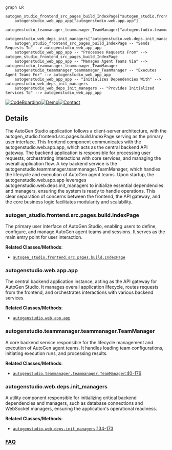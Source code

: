 ```mermaid
graph LR
    autogen_studio_frontend_src_pages_build_IndexPage["autogen_studio.frontend.src.pages.build.IndexPage"]
    autogenstudio_web_app_app["autogenstudio.web.app.app"]
    autogenstudio_teammanager_teammanager_TeamManager["autogenstudio.teammanager.teammanager.TeamManager"]
    autogenstudio_web_deps_init_managers["autogenstudio.web.deps.init_managers"]
    autogen_studio_frontend_src_pages_build_IndexPage -- "Sends Requests To" --> autogenstudio_web_app_app
    autogenstudio_web_app_app -- "Processes Requests From" --> autogen_studio_frontend_src_pages_build_IndexPage
    autogenstudio_web_app_app -- "Manages Agent Teams Via" --> autogenstudio_teammanager_teammanager_TeamManager
    autogenstudio_teammanager_teammanager_TeamManager -- "Executes Agent Teams For" --> autogenstudio_web_app_app
    autogenstudio_web_app_app -- "Initializes Dependencies With" --> autogenstudio_web_deps_init_managers
    autogenstudio_web_deps_init_managers -- "Provides Initialized Services To" --> autogenstudio_web_app_app
```

[![CodeBoarding](https://img.shields.io/badge/Generated%20by-CodeBoarding-9cf?style=flat-square)](https://github.com/CodeBoarding/GeneratedOnBoardings)[![Demo](https://img.shields.io/badge/Try%20our-Demo-blue?style=flat-square)](https://www.codeboarding.org/demo)[![Contact](https://img.shields.io/badge/Contact%20us%20-%20contact@codeboarding.org-lightgrey?style=flat-square)](mailto:contact@codeboarding.org)

## Details

The AutoGen Studio application follows a client-server architecture, with the autogen_studio.frontend.src.pages.build.IndexPage serving as the primary user interface. This frontend component communicates with the autogenstudio.web.app.app, which acts as the central backend API gateway. The backend application is responsible for processing user requests, orchestrating interactions with core services, and managing the overall application flow. A key backend service is the autogenstudio.teammanager.teammanager.TeamManager, which handles the lifecycle and execution of AutoGen agent teams. Upon startup, the autogenstudio.web.app.app leverages autogenstudio.web.deps.init_managers to initialize essential dependencies and managers, ensuring the system is ready to handle operations. This clear separation of concerns between the frontend, the API gateway, and the core business logic facilitates modularity and scalability.

### autogen_studio.frontend.src.pages.build.IndexPage
The primary user interface of AutoGen Studio, enabling users to define, configure, and manage AutoGen agent teams and sessions. It serves as the main entry point for user interaction.


**Related Classes/Methods**:

- <a href="https://github.com/microsoft/autogen/blob/main/" target="_blank" rel="noopener noreferrer">`autogen_studio.frontend.src.pages.build.IndexPage`</a>


### autogenstudio.web.app.app
The central backend application instance, acting as the API gateway for AutoGen Studio. It manages overall application lifecycle, routes requests from the frontend, and orchestrates interactions with various backend services.


**Related Classes/Methods**:

- <a href="https://github.com/microsoft/autogen/blob/main/python/packages/autogen-studio/autogenstudio/web/app.py" target="_blank" rel="noopener noreferrer">`autogenstudio.web.app.app`</a>


### autogenstudio.teammanager.teammanager.TeamManager
A core backend service responsible for the lifecycle management and execution of AutoGen agent teams. It handles loading team configurations, initiating execution runs, and processing results.


**Related Classes/Methods**:

- <a href="https://github.com/microsoft/autogen/blob/main/python/packages/autogen-studio/autogenstudio/teammanager/teammanager.py#L40-L176" target="_blank" rel="noopener noreferrer">`autogenstudio.teammanager.teammanager.TeamManager`:40-176</a>


### autogenstudio.web.deps.init_managers
A utility component responsible for initializing critical backend dependencies and managers, such as database connections and WebSocket managers, ensuring the application's operational readiness.


**Related Classes/Methods**:

- <a href="https://github.com/microsoft/autogen/blob/main/python/packages/autogen-studio/autogenstudio/web/deps.py#L134-L173" target="_blank" rel="noopener noreferrer">`autogenstudio.web.deps.init_managers`:134-173</a>




### [FAQ](https://github.com/CodeBoarding/GeneratedOnBoardings/tree/main?tab=readme-ov-file#faq)